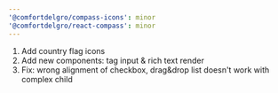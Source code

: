 ```yaml
---
'@comfortdelgro/compass-icons': minor
'@comfortdelgro/react-compass': minor
---
```


1. Add country flag icons
2. Add new components: tag input & rich text render
3. Fix: wrong alignment of checkbox, drag&drop list doesn't work with complex child
